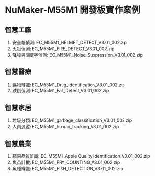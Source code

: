 # NuMaker-M55M1 開發板實作案例
## 智慧工廠
1. 安全帽偵測: EC_M55M1_HELMET_DETECT_V3.01_002.zip
2. 火災偵測: EC_M55M1_FIRE_DETECT_V3.01_002.zip
3. 降噪與關鍵字偵測: EC_M55M1_Noise_Suppression_V3.01_002.zip
## 智慧醫療
1. 藥物辨識: EC_M55M1_Drug_identification_V3.01_002.zip
2. 跌倒偵測: EC_M55M1_Fall_Detect_V3.01_002.zip
## 智慧家居
1. 垃圾分類: EC_M55M1_garbage_classification_V3.01_002.zip 
2. 人員追蹤: EC_M55M1_human_tracking_V3.01_002.zip
## 智慧農業
1. 蘋果品質辨識: EC_M55M1_Apple Quality Identification_V3.01_002.zip
2. 魚苗計數: EC_M55M1_FRY_COUNTING_V3.01_002.zip
3. 魚種辨識: EC_M55M1_FISH_DETECTION_V3.01_002.zip
